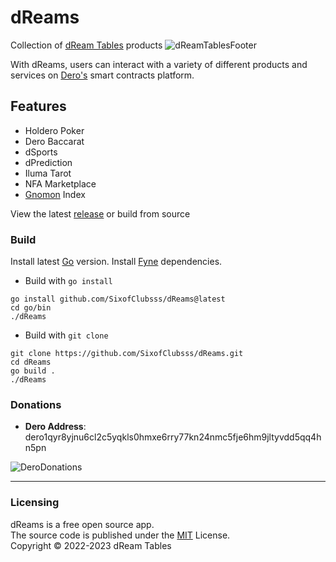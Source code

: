 # dReams
Collection of [dReam Tables](https://dreamtables.net) products
![dReamTablesFooter](https://user-images.githubusercontent.com/84689659/170848755-d2cb4933-df2b-46f9-80e6-4349621871a3.png)

With dReams, users can interact with a variety of different products and services on [Dero's](https://dero.io) smart contracts platform. 

## Features
- Holdero Poker
- Dero Baccarat
- dSports
- dPrediction
- Iluma Tarot
- NFA Marketplace
- [Gnomon](https://github.com/civilware/gnomon) Index
 

View the latest [release](https://github.com/SixofClubsss/dReams/releases) or build from source

### Build
Install latest [Go](https://go.dev/doc/install) version.
Install [Fyne](https://developer.fyne.io/started/) dependencies.

- Build with `go install`
```
go install github.com/SixofClubsss/dReams@latest
cd go/bin
./dReams
```

- Build with `git clone`
```
git clone https://github.com/SixofClubsss/dReams.git
cd dReams
go build .
./dReams
```

### Donations
- **Dero Address**: dero1qyr8yjnu6cl2c5yqkls0hmxe6rry77kn24nmc5fje6hm9jltyvdd5qq4hn5pn

![DeroDonations](https://user-images.githubusercontent.com/84689659/165414903-44164e7e-4277-44f8-b1fe-8d139f559db1.jpg)

---

### Licensing

dReams is a free open source app.     
The source code is published under the [MIT](https://github.com/SixofClubsss/dReams/blob/main/LICENSE) License.     
Copyright © 2022-2023 dReam Tables     